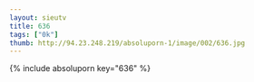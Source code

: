 ```yaml
--- 
layout: sieutv
title: 636
tags: ["0k"]
thumb: http://94.23.248.219/absoluporn-1/image/002/636.jpg
---
```

{% include absoluporn key="636" %} 
